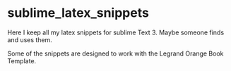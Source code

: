 # sublime_latex_snippets
Here I keep all my latex snippets for sublime Text 3. Maybe someone finds and uses them.

Some of the snippets are designed to work with the Legrand Orange Book Template. 

